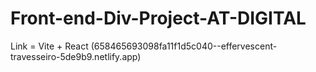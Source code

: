 # Front-end-Div-Project-AT-DIGITAL
Link = Vite + React (658465693098fa11f1d5c040--effervescent-travesseiro-5de9b9.netlify.app)
